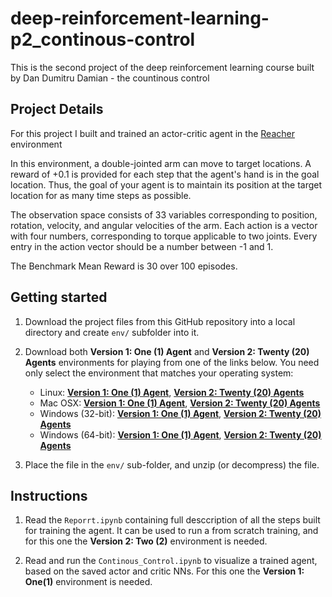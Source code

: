 # deep-reinforcement-learning-p2_continous-control
This is the second project of the deep reinforcement learning course built by Dan Dumitru Damian - the countinous control

## Project Details

For this project I built and trained an actor-critic agent in the [Reacher](https://github.com/Unity-Technologies/ml-agents/blob/master/docs/Learning-Environment-Examples.md#reacher) environment 

In this environment, a double-jointed arm can move to target locations. A reward of +0.1 is provided for each step that the agent's hand is in the goal location. Thus, the goal of your agent is to maintain its position at the target location for as many time steps as possible.

The observation space consists of 33 variables corresponding to position, rotation, velocity, and angular velocities of the arm. Each action is a vector with four numbers, corresponding to torque applicable to two joints. Every entry in the action vector should be a number between -1 and 1.

The Benchmark Mean Reward is 30 over 100 episodes.

## Getting started

1. Download the project files from this GitHub repository into a local directory and create `env/` subfolder into it.

2. Download both **Version 1: One (1) Agent** and **Version 2: Twenty (20) Agents** environments for playing from one of the links below.  You need only select the environment that matches your operating system:
    - Linux: [**Version 1: One (1) Agent**](https://s3-us-west-1.amazonaws.com/udacity-drlnd/P2/Reacher/one_agent/Reacher_Linux.zip), [**Version 2: Twenty (20) Agents**](https://s3-us-west-1.amazonaws.com/udacity-drlnd/P2/Reacher/Reacher_Linux.zip)
    - Mac OSX: [**Version 1: One (1) Agent**](https://s3-us-west-1.amazonaws.com/udacity-drlnd/P2/Reacher/one_agent/Reacher.app.zip), [**Version 2: Twenty (20) Agents**](https://s3-us-west-1.amazonaws.com/udacity-drlnd/P2/Reacher/Reacher.app.zip)
    - Windows (32-bit): [**Version 1: One (1) Agent**](https://s3-us-west-1.amazonaws.com/udacitydrlnd/P2/Reacher/one_agent/Reacher_Windows_x86_32.zip), [**Version 2: Twenty (20) Agents**](https://s3-us-west-1.amazonaws.com/udacity-drlnd/P2/Reacher/Reacher_Windows_x86.zip)
    - Windows (64-bit): [**Version 1: One (1) Agent**](https://s3-us-west-1.amazonaws.com/udacitydrlnd/P2/Reacher/one_agent/Reacher_Windows_x86_64.zip), [**Version 2: Twenty (20) Agents**](https://s3-us-west-1.amazonaws.com/udacity-drlnd/P2/Reacher/Reacher_Windows_x86_64.zip)
    
3. Place the file in the `env/` sub-folder, and unzip (or decompress) the file. 

## Instructions

1. Read the `Reporrt.ipynb` containing full desccription of all the steps built for training the agent. It can be used to run a from scratch training, and for this one the **Version 2: Two (2)** environment is needed.

2. Read and run the `Continous_Control.ipynb` to visualize a trained agent, based on the saved actor and critic NNs. For this one the **Version 1: One(1)** environment is needed.
